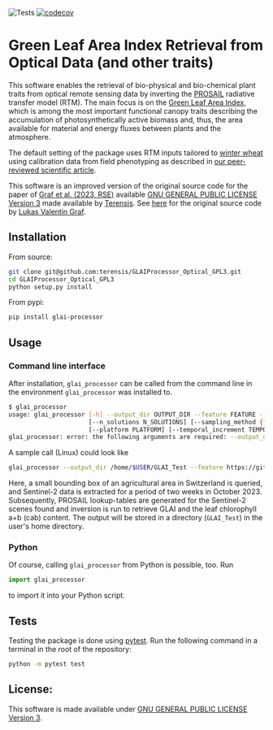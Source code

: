 ![Tests](https://github.com/terensis/GLAIProcessor_Optical_GPL3/actions/workflows/python-app.yml/badge.svg)
[![codecov](https://codecov.io/gh/terensis/GLAIProcessor_Optical_GPL3/graph/badge.svg?token=VFfwEUJmZT)](https://codecov.io/gh/terensis/GLAIProcessor_Optical_GPL3)

# Green Leaf Area Index Retrieval from Optical Data (and other traits)

This software enables the retrieval of bio-physical and bio-chemical plant traits from optical remote sensing data by inverting the [PROSAIL](http://teledetection.ipgp.jussieu.fr/prosail/) radiative transfer model (RTM). The main focus is on the [Green Leaf Area Index](https://www.sciencedirect.com/topics/agricultural-and-biological-sciences/leaf-area-index), which is among the most important functional canopy traits describing the accumulation of photosynthetically active biomass and, thus, the area available for material and energy fluxes between plants and the atmosphere.

The default setting of the package uses RTM inputs tailored to [winter wheat](https://en.wikipedia.org/wiki/Winter_wheat) using calibration data from field phenotyping as described in [our peer-reviewed scientific article](https://doi.org/10.1016/j.rse.2023.113860).

This software is an improved version of the original source code for the paper of [Graf et al. (2023, RSE)](https://doi.org/10.1016/j.rse.2023.113860) available [GNU GENERAL PUBLIC LICENSE Version 3](/LICENSE) made available by [Terensis](https://ethz.ch/en/industry/entrepreneurship/find-offers-programs-space-grants-for-entrepreneurs/pioneer-fellowship/2023/terensis.html). See [here](https://github.com/EOA-team/sentinel2_crop_traits) for the original source code by [Lukas Valentin Graf](https://github.com/lukasValentin).

## Installation

From source:

```bash
git clone git@github.com:terensis/GLAIProcessor_Optical_GPL3.git
cd GLAIProcessor_Optical_GPL3
python setup.py install
```

From pypi:

```bash
pip install glai-processor
```

## Usage

### Command line interface

After installation, `glai_processor` can be called from the command line in the environment `glai_processor` was installed to.

```bash
$ glai_processor
usage: glai_processor [-h] --output_dir OUTPUT_DIR --feature FEATURE --time_start TIME_START --time_end TIME_END [--rtm_params RTM_PARAMS] [--lut_size LUT_SIZE]
                      [--n_solutions N_SOLUTIONS] [--sampling_method {frs,lhs}] [--traits {n,lai,cab,car,cbrown,cw,cm,ant,lidfa,lidfb,hspot,rsoil,psoil,tts,tto,psi}]
                      [--platform PLATFORM] [--temporal_increment TEMPORAL_INCREMENT]
glai_processor: error: the following arguments are required: --output_dir, --feature, --time_start, --time_end
```

A sample call (Linux) could look like

```bash
glai_processor --output_dir /home/$USER/GLAI_Test --feature https://github.com/terensis/GLAIProcessor_Optical_GPL3/raw/main/data/bbox_wtz.gpkg --time_start 2023-10-01 --time_end 2023-10-15
```
Here, a small bounding box of an agricultural area in Switzerland is queried, and Sentinel-2 data is extracted for a period of two weeks in October 2023. Subsequently, PROSAIL lookup-tables are generated for the Sentinel-2 scenes found and inversion is run to retrieve GLAI and the leaf chlorophyll a+b (cab) content. The output will be stored in a directory (`GLAI_Test`) in the user's home directory.

### Python

Of course, calling `glai_processor` from Python is possible, too. Run

```python
import glai_processor
```

to import it into your Python script.

## Tests

Testing the package is done using [pytest](https://docs.pytest.org/en/7.4.x/). Run the following command in a terminal in the root of the repository:

```bash
python -m pytest test
```

## License:

This software is made available under [GNU GENERAL PUBLIC LICENSE Version 3](/LICENSE).
